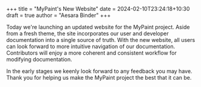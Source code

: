 +++
title = "MyPaint's New Website"
date = 2024-02-10T23:24:18+10:30
draft = true
author = "Aesara Binder"
+++

Today we're launching an updated website for the MyPaint project. Aside from a fresh
theme, the site incorporates our user and developer documentation into a single
source of truth. With the new website, all users can look forward to more intuitive
navigation of our documentation. Contributors will enjoy a more coherent and consistent
workflow for modifying documentation.

In the early stages we keenly look forward to any feedback you may have. Thank you
for helping us make the MyPaint project the best that it can be.
